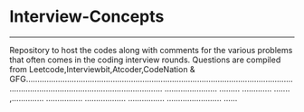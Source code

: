 # Interview-Concepts
___
Repository to host the codes along with comments for the various problems that often comes in the coding interview rounds. Questions are compiled from Leetcode,Interviewbit,Atcoder,CodeNation & GFG........................................................................................................................................................................................
.......................
.........
.............
.......
,..............
................
..................
................
........................
......
